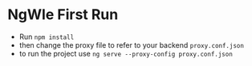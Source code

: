 # NgWle First Run
- Run `npm install`
- then change the proxy file to refer to your backend `proxy.conf.json`
- to run the project use `ng serve --proxy-config proxy.conf.json`
